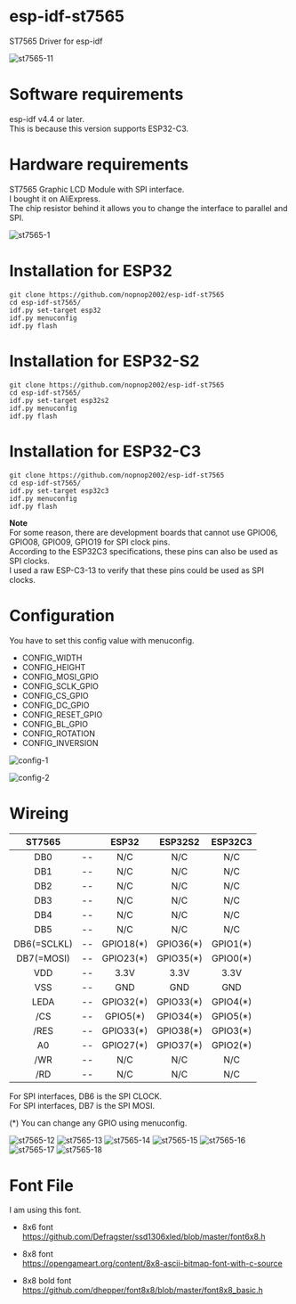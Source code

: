 # esp-idf-st7565
ST7565 Driver for esp-idf

![st7565-11](https://user-images.githubusercontent.com/6020549/93008588-62926800-f5b1-11ea-8752-fa042139acdc.JPG)

# Software requirements
esp-idf v4.4 or later.   
This is because this version supports ESP32-C3.   


# Hardware requirements

ST7565 Graphic LCD Module with SPI interface.   
I bought it on AliExpress.   
The chip resistor behind it allows you to change the interface to parallel and SPI.   

![st7565-1](https://user-images.githubusercontent.com/6020549/93008469-febb6f80-f5af-11ea-991e-e9d38df74b16.JPG)


# Installation for ESP32

```
git clone https://github.com/nopnop2002/esp-idf-st7565
cd esp-idf-st7565/
idf.py set-target esp32
idf.py menuconfig
idf.py flash
```

# Installation for ESP32-S2

```
git clone https://github.com/nopnop2002/esp-idf-st7565
cd esp-idf-st7565/
idf.py set-target esp32s2
idf.py menuconfig
idf.py flash
```

# Installation for ESP32-C3

```
git clone https://github.com/nopnop2002/esp-idf-st7565
cd esp-idf-st7565/
idf.py set-target esp32c3
idf.py menuconfig
idf.py flash
```

__Note__   
For some reason, there are development boards that cannot use GPIO06, GPIO08, GPIO09, GPIO19 for SPI clock pins.   
According to the ESP32C3 specifications, these pins can also be used as SPI clocks.   
I used a raw ESP-C3-13 to verify that these pins could be used as SPI clocks.   

# Configuration   
You have to set this config value with menuconfig.   
- CONFIG_WIDTH   
- CONFIG_HEIGHT   
- CONFIG_MOSI_GPIO   
- CONFIG_SCLK_GPIO   
- CONFIG_CS_GPIO   
- CONFIG_DC_GPIO   
- CONFIG_RESET_GPIO   
- CONFIG_BL_GPIO   
- CONFIG_ROTATION   
- CONFIG_INVERSION   

![config-1](https://user-images.githubusercontent.com/6020549/93008473-07ac4100-f5b0-11ea-940c-4bd7416f1ebf.jpg)

![config-2](https://user-images.githubusercontent.com/6020549/93008474-0aa73180-f5b0-11ea-9a5d-0ae4867a4fc4.jpg)

# Wireing  

|ST7565||ESP32|ESP32S2|ESP32C3|
|:-:|:-:|:-:|:-:|:-:|
|DB0|--|N/C|N/C|N/C|
|DB1|--|N/C|N/C|N/C|
|DB2|--|N/C|N/C|N/C|
|DB3|--|N/C|N/C|N/C|
|DB4|--|N/C|N/C|N/C|
|DB5|--|N/C|N/C|N/C|
|DB6(=SCLKL)|--|GPIO18(*)|GPIO36(*)|GPIO1(*)|
|DB7(=MOSI)|--|GPIO23(*)|GPIO35(*)|GPIO0(*)|
|VDD|--|3.3V|3.3V|3.3V|
|VSS|--|GND|GND|GND|
|LEDA|--|GPIO32(*)|GPIO33(*)|GPIO4(*)|
|/CS|--|GPIO5(*)|GPIO34(*)|GPIO5(*)|
|/RES|--|GPIO33(*)|GPIO38(*)|GPIO3(*)|
|A0|--|GPIO27(*)|GPIO37(*)|GPIO2(*)|
|/WR|--|N/C|N/C|N/C|
|/RD|--|N/C|N/C|N/C|

For SPI interfaces, DB6 is the SPI CLOCK.   
For SPI interfaces, DB7 is the SPI MOSI.   

(*) You can change any GPIO using menuconfig.   


![st7565-12](https://user-images.githubusercontent.com/6020549/93008589-63c39500-f5b1-11ea-8721-c6b276d3ceba.JPG)
![st7565-13](https://user-images.githubusercontent.com/6020549/93008590-64f4c200-f5b1-11ea-8948-9b56ec54bcec.JPG)
![st7565-14](https://user-images.githubusercontent.com/6020549/93008591-6625ef00-f5b1-11ea-9db4-f35876ab6c2f.JPG)
![st7565-15](https://user-images.githubusercontent.com/6020549/93008592-66be8580-f5b1-11ea-9311-0f5f6310d501.JPG)
![st7565-16](https://user-images.githubusercontent.com/6020549/93008593-66be8580-f5b1-11ea-9787-401ffb47f5b7.JPG)
![st7565-17](https://user-images.githubusercontent.com/6020549/93008595-67571c00-f5b1-11ea-93d7-0ca3b264ed9c.JPG)
![st7565-18](https://user-images.githubusercontent.com/6020549/93008597-67efb280-f5b1-11ea-9e0e-256bd5204bcd.JPG)


# Font File   
I am using this font.

- 8x6 font   
https://github.com/Defragster/ssd1306xled/blob/master/font6x8.h

- 8x8 font   
https://opengameart.org/content/8x8-ascii-bitmap-font-with-c-source

- 8x8 bold font   
https://github.com/dhepper/font8x8/blob/master/font8x8_basic.h
